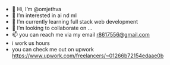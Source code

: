 - 👋 Hi, I’m @omjethva
- 👀 I’m interested in ai nd ml
- 🌱 I’m currently learning full stack web development 
- 💞️ I’m looking to collaborate on ...
- 📫 you can reach me via my email r8617556@gmail.com
- i work us hours 
- you can check me out on upwork https://www.upwork.com/freelancers/~01266b72154edaae0b
